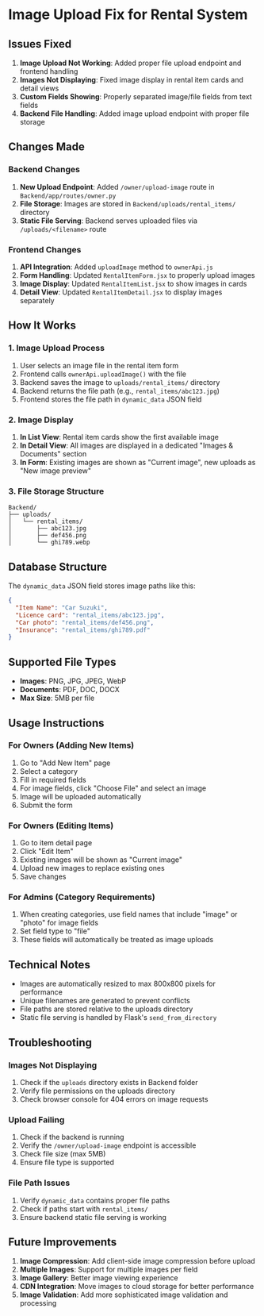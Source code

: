 # Image Upload Fix for Rental System

## Issues Fixed

1. **Image Upload Not Working**: Added proper file upload endpoint and frontend handling
2. **Images Not Displaying**: Fixed image display in rental item cards and detail views
3. **Custom Fields Showing**: Properly separated image/file fields from text fields
4. **Backend File Handling**: Added image upload endpoint with proper file storage

## Changes Made

### Backend Changes

1. **New Upload Endpoint**: Added `/owner/upload-image` route in `Backend/app/routes/owner.py`
2. **File Storage**: Images are stored in `Backend/uploads/rental_items/` directory
3. **Static File Serving**: Backend serves uploaded files via `/uploads/<filename>` route

### Frontend Changes

1. **API Integration**: Added `uploadImage` method to `ownerApi.js`
2. **Form Handling**: Updated `RentalItemForm.jsx` to properly upload images
3. **Image Display**: Updated `RentalItemList.jsx` to show images in cards
4. **Detail View**: Updated `RentalItemDetail.jsx` to display images separately

## How It Works

### 1. Image Upload Process

1. User selects an image file in the rental item form
2. Frontend calls `ownerApi.uploadImage()` with the file
3. Backend saves the image to `uploads/rental_items/` directory
4. Backend returns the file path (e.g., `rental_items/abc123.jpg`)
5. Frontend stores the file path in `dynamic_data` JSON field

### 2. Image Display

1. **In List View**: Rental item cards show the first available image
2. **In Detail View**: All images are displayed in a dedicated "Images & Documents" section
3. **In Form**: Existing images are shown as "Current image", new uploads as "New image preview"

### 3. File Storage Structure

```
Backend/
├── uploads/
│   └── rental_items/
│       ├── abc123.jpg
│       ├── def456.png
│       └── ghi789.webp
```

## Database Structure

The `dynamic_data` JSON field stores image paths like this:
```json
{
  "Item Name": "Car Suzuki",
  "Licence card": "rental_items/abc123.jpg",
  "Car photo": "rental_items/def456.png",
  "Insurance": "rental_items/ghi789.pdf"
}
```

## Supported File Types

- **Images**: PNG, JPG, JPEG, WebP
- **Documents**: PDF, DOC, DOCX
- **Max Size**: 5MB per file

## Usage Instructions

### For Owners (Adding New Items)

1. Go to "Add New Item" page
2. Select a category
3. Fill in required fields
4. For image fields, click "Choose File" and select an image
5. Image will be uploaded automatically
6. Submit the form

### For Owners (Editing Items)

1. Go to item detail page
2. Click "Edit Item"
3. Existing images will be shown as "Current image"
4. Upload new images to replace existing ones
5. Save changes

### For Admins (Category Requirements)

1. When creating categories, use field names that include "image" or "photo" for image fields
2. Set field type to "file"
3. These fields will automatically be treated as image uploads

## Technical Notes

- Images are automatically resized to max 800x800 pixels for performance
- Unique filenames are generated to prevent conflicts
- File paths are stored relative to the uploads directory
- Static file serving is handled by Flask's `send_from_directory`

## Troubleshooting

### Images Not Displaying
1. Check if the `uploads` directory exists in Backend folder
2. Verify file permissions on the uploads directory
3. Check browser console for 404 errors on image requests

### Upload Failing
1. Check if the backend is running
2. Verify the `/owner/upload-image` endpoint is accessible
3. Check file size (max 5MB)
4. Ensure file type is supported

### File Path Issues
1. Verify `dynamic_data` contains proper file paths
2. Check if paths start with `rental_items/`
3. Ensure backend static file serving is working

## Future Improvements

1. **Image Compression**: Add client-side image compression before upload
2. **Multiple Images**: Support for multiple images per field
3. **Image Gallery**: Better image viewing experience
4. **CDN Integration**: Move images to cloud storage for better performance
5. **Image Validation**: Add more sophisticated image validation and processing

